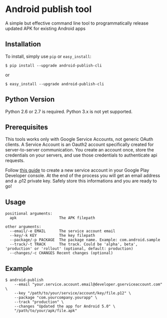 # Android publish tool

A simple but effective command line tool to programmatically release updated APK for existing Android apps


## Installation
To install, simply use `pip` or `easy_install`:

```
$ pip install --upgrade android-publish-cli
```

or

```
$ easy_install --upgrade android-publish-cli
```


## Python Version
Python 2.6 or 2.7 is required. Python 3.x is not yet supported.


## Prerequisites

This tools works only with Google Service Accounts, not generic OAuth clients. A Service Account is an Oauth2 account specifically created for server-to-server communication. You create an account once, store the credentials on your servers, and use those credentials to authenticate api requests.

Follow [this guide](https://developers.google.com/android-publisher/getting_started) to create a new service account in your Google Play Developer console. At the end of the process you will get an email address and a .p12 private key. Safely store this informations and you are ready to go!

## Usage

```
positional arguments:
  apk                   The APK filepath
  
other arguments:
  --email/-e EMAIL 		The service account email
  --key/-k KEY     		The key filepath
  --package/-p PACKAGE	The package name. Example: com.android.sample
  --track/-t TRACK		The track. Could be 'alpha', beta', 'production' or 'rollout' (optional, default: production)
  --changes/-c CHANGES Recent changes (optional)
```

## Example

```
$ android-publish 
	--email "your.service.account.email@developer.gserviceaccount.com" \
	--key "/path/to/your/service/account/key/file.p12" \
	--package "com.yourcompany.yourapp" \
    --track "production" \
    --changes "Updated the app for Android 5.0" \
    "/path/to/your/apk/file.apk"
```


